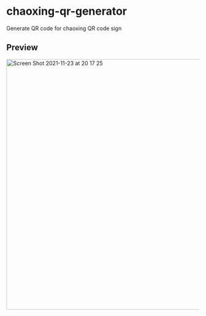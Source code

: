 # chaoxing-qr-generator
Generate QR code for chaoxing QR code sign

## Preview

<img width="653" alt="Screen Shot 2021-11-23 at 20 17 25" src="https://user-images.githubusercontent.com/26853900/143022663-f33749af-108f-41ba-904c-f1696fafb0d1.png">
